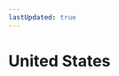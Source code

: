```yaml
---
lastUpdated: true
---
```


# United States

<ClientOnly>
<MapComponent lat="39.63953756436671" lng="-99.31640625000001" zoom="4" src="https://raw.githubusercontent.com/OpenWineProject/geography/refs/heads/main/us/viticulture-areas.geojson" />
</ClientOnly>

